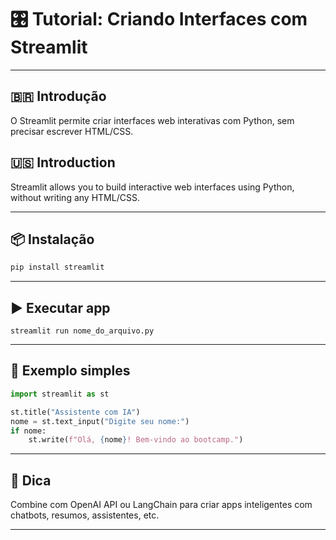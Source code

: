 # 🎛️ Tutorial: Criando Interfaces com Streamlit

---

## 🇧🇷 Introdução

O Streamlit permite criar interfaces web interativas com Python, sem precisar escrever HTML/CSS.

## 🇺🇸 Introduction

Streamlit allows you to build interactive web interfaces using Python, without writing any HTML/CSS.

---

## 📦 Instalação

```bash
pip install streamlit
```

---

## ▶️ Executar app

```
streamlit run nome_do_arquivo.py
````

---

## 🧪 Exemplo simples

```python
import streamlit as st

st.title("Assistente com IA")
nome = st.text_input("Digite seu nome:")
if nome:
    st.write(f"Olá, {nome}! Bem-vindo ao bootcamp.")
```

---

## 📌 Dica

Combine com OpenAI API ou LangChain para criar apps inteligentes com chatbots, resumos, assistentes, etc.

---
